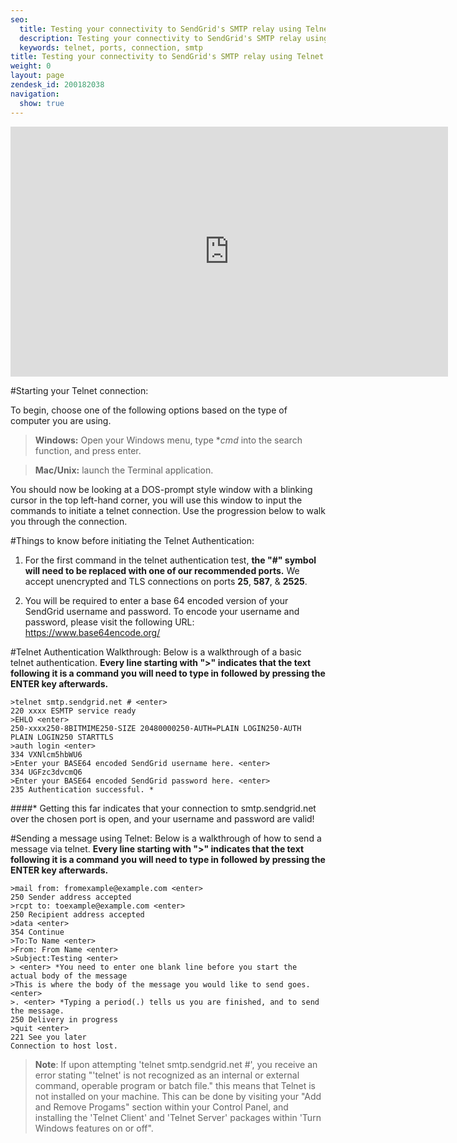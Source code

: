 ```yaml
---
seo:
  title: Testing your connectivity to SendGrid's SMTP relay using Telnet
  description: Testing your connectivity to SendGrid's SMTP relay using Telnet
  keywords: telnet, ports, connection, smtp
title: Testing your connectivity to SendGrid's SMTP relay using Telnet
weight: 0
layout: page
zendesk_id: 200182038
navigation:
  show: true
---
```


<iframe src="https://player.vimeo.com/video/190122014" width="700" height="400" frameborder="0" webkitallowfullscreen mozallowfullscreen allowfullscreen></iframe>


#Starting your Telnet connection:

To begin, choose one of the following options based on the type of computer you are using.

>**Windows:** Open your Windows menu, type **cmd* into the search function, and press enter. 

>**Mac/Unix:** launch the Terminal application. 

You should now be looking at a DOS-prompt style window with a blinking cursor in the top left-hand corner, you will use this window to input the commands to initiate a telnet connection. Use the progression below to walk you through the connection.

#Things to know before initiating the Telnet Authentication:

1. For the first command in the telnet authentication test, **the "#" symbol will need to be replaced with one of our recommended ports.** We accept unencrypted and TLS connections on ports **25**, **587**, & **2525**.

2. You will be required to enter a base 64 encoded version of your SendGrid username and password. To encode your username and password, please visit the following URL: https://www.base64encode.org/

#Telnet Authentication Walkthrough:
Below is a walkthrough of a basic telnet authentication. **Every line starting with ">" indicates that the text following it is a command you will need to type in followed by pressing the ENTER key afterwards.** 

    >telnet smtp.sendgrid.net # <enter>
    220 xxxx ESMTP service ready
    >EHLO <enter>
    250-xxxx250-8BITMIME250-SIZE 20480000250-AUTH=PLAIN LOGIN250-AUTH PLAIN LOGIN250 STARTTLS
    >auth login <enter>
    334 VXNlcm5hbWU6
    >Enter your BASE64 encoded SendGrid username here. <enter>
    334 UGFzc3dvcmQ6
    >Enter your BASE64 encoded SendGrid password here. <enter>
    235 Authentication successful. *

####* Getting this far indicates that your connection to smtp.sendgrid.net over the chosen port is open, and your username and password are valid!



#Sending a message using Telnet:
Below is a walkthrough of how to send a message via telnet. **Every line starting with ">" indicates that the text following it is a command you will need to type in followed by pressing the ENTER key afterwards.** 

    >mail from: fromexample@example.com <enter>
    250 Sender address accepted
    >rcpt to: toexample@example.com <enter>
    250 Recipient address accepted
    >data <enter>
    354 Continue
    >To:To Name <enter>
    >From: From Name <enter>
    >Subject:Testing <enter>
    > <enter> *You need to enter one blank line before you start the actual body of the message
    >This is where the body of the message you would like to send goes. <enter>
    >. <enter> *Typing a period(.) tells us you are finished, and to send the message.
    250 Delivery in progress
    >quit <enter>
    221 See you later 
    Connection to host lost.


>**Note**: If upon attempting 'telnet smtp.sendgrid.net #', you receive an error stating "'telnet' is not recognized as an internal or external command, operable program or batch file." this means that Telnet is not installed on your machine. This can be done by visiting your "Add and Remove Progams" section within your Control Panel, and installing the 'Telnet Client' and 'Telnet Server' packages within 'Turn Windows features on or off". 
